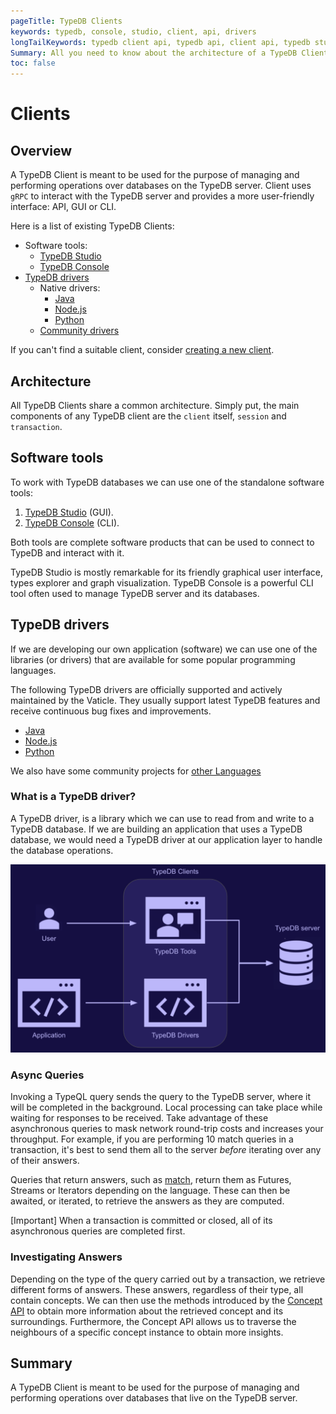 ```yaml
---
pageTitle: TypeDB Clients
keywords: typedb, console, studio, client, api, drivers
longTailKeywords: typedb client api, typedb api, client api, typedb studio, typedb console
Summary: All you need to know about the architecture of a TypeDB Client.
toc: false
---
```


# Clients

## Overview

A TypeDB Client is meant to be used for the purpose of managing and performing operations over 
databases on the TypeDB server. Client uses `gRPC` to interact with the TypeDB server and provides a more user-friendly 
interface: API, GUI or CLI.

Here is a list of existing TypeDB Clients:

- Software tools:
  - [TypeDB Studio](clients/01-studio.md)
  - [TypeDB Console](clients/02-console.md)
- [TypeDB drivers](#typedb-drivers)
  - Native drivers:
    - [Java](clients/03-java.md)
    - [Node.js](clients/05-nodejs.md)
    - [Python](clients/04-python.md)
  - [Community drivers](clients/06-other-languages.md)

If you can't find a suitable client, consider [creating a new client](clients/07-new-client.md).

## Architecture
All TypeDB Clients share a common architecture. Simply put, the main components of any TypeDB client are the `client`
itself, `session` and `transaction`.

## Software tools

To work with TypeDB databases we can use one of the standalone software tools:

1. [TypeDB Studio](clients/01-studio.md) (GUI).
2. [TypeDB Console](clients/02-console.md) (CLI).

Both tools are complete software products that can be used to connect to TypeDB and interact with it.

TypeDB Studio is mostly remarkable for its friendly graphical user interface, types explorer and graph visualization.
TypeDB Console is a powerful CLI tool often used to manage TypeDB server and its databases.

## TypeDB drivers

If we are developing our own application (software) we can use one of the libraries (or drivers) that are available for 
some popular programming languages.

The following TypeDB drivers are officially supported and actively maintained by the Vaticle. They 
usually support latest TypeDB features and receive continuous bug fixes and improvements.

- [Java](clients/03-java.md)
- [Node.js](clients/05-nodejs.md)
- [Python](clients/04-python.md)

We also have some community projects for [other Languages](clients/06-other-languages.md)

### What is a TypeDB driver?

A TypeDB driver, is a library which we can use to read from and write to a TypeDB database. If we are building an 
application that uses a TypeDB database, we would need a TypeDB driver at our application layer to handle the
database operations.

![Structure of a TypeDB Client Application](../../images/client-api/client-server-comms.png)

### Async Queries

Invoking a TypeQL query sends the query to the TypeDB server, where it will be completed in the background. Local 
processing can take place while waiting for responses to be received. Take advantage of these asynchronous queries to 
mask network round-trip costs and increases your throughput. For example, if you are performing 10 match queries in a 
transaction, it's best to send them all to the server _before_ iterating over any of their answers.

Queries that return answers, such as [match](../11-query/01-match-clause.md), return them as Futures, Streams or 
Iterators depending on the language. These can then be awaited, or iterated, to retrieve the answers as they are 
computed.

<div class="note">
[Important]
When a transaction is committed or closed, all of its asynchronous queries are completed first.
</div>

### Investigating Answers

Depending on the type of the query carried out by a transaction, we retrieve different forms of answers. These answers, 
regardless of their type, all contain concepts. We can then use the methods introduced by the 
[Concept API](../../04-concept-api/00-overview.md) to obtain more information about the retrieved concept and its 
surroundings. Furthermore, the Concept API allows us to traverse the neighbours of a specific concept instance to obtain 
more insights.

## Summary

A TypeDB Client is meant to be used for the purpose of managing and performing operations over databases that live on 
the TypeDB server.
